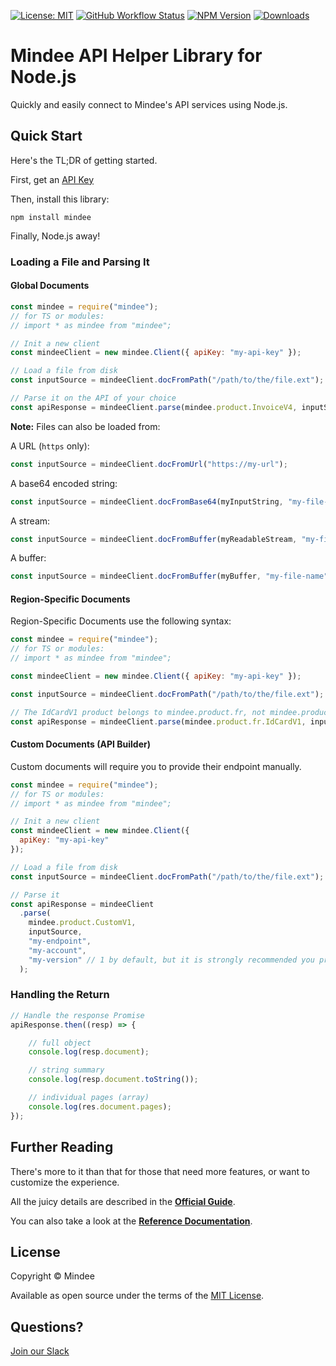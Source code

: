 [![License: MIT](https://img.shields.io/github/license/mindee/mindee-api-nodejs)](https://opensource.org/licenses/MIT)
[![GitHub Workflow Status](https://img.shields.io/github/actions/workflow/status/mindee/mindee-api-nodejs/test.yml)](https://github.com/mindee/mindee-api-nodejs)
[![NPM Version](https://img.shields.io/npm/v/mindee)](https://www.npmjs.com/package/mindee)
[![Downloads](https://img.shields.io/npm/dm/mindee)](https://www.npmjs.com/package/mindee)

# Mindee API Helper Library for Node.js
Quickly and easily connect to Mindee's API services using Node.js.

## Quick Start
Here's the TL;DR of getting started.

First, get an [API Key](https://developers.mindee.com/docs/create-api-key)

Then, install this library:
```shell
npm install mindee
```

Finally, Node.js away!

### Loading a File and Parsing It

#### Global Documents
```js
const mindee = require("mindee");
// for TS or modules:
// import * as mindee from "mindee";

// Init a new client
const mindeeClient = new mindee.Client({ apiKey: "my-api-key" });

// Load a file from disk
const inputSource = mindeeClient.docFromPath("/path/to/the/file.ext");

// Parse it on the API of your choice
const apiResponse = mindeeClient.parse(mindee.product.InvoiceV4, inputSource);
```

**Note:** Files can also be loaded from:

A URL (`https` only): 
```js
const inputSource = mindeeClient.docFromUrl("https://my-url");
```

A base64 encoded string:
```js
const inputSource = mindeeClient.docFromBase64(myInputString, "my-file-name")
```

A stream:
```js
const inputSource = mindeeClient.docFromBuffer(myReadableStream, "my-file-name")
```

A buffer:
```js
const inputSource = mindeeClient.docFromBuffer(myBuffer, "my-file-name")
```

#### Region-Specific Documents

Region-Specific Documents use the following syntax:

```js
const mindee = require("mindee");
// for TS or modules:
// import * as mindee from "mindee";

const mindeeClient = new mindee.Client({ apiKey: "my-api-key" });

const inputSource = mindeeClient.docFromPath("/path/to/the/file.ext");

// The IdCardV1 product belongs to mindee.product.fr, not mindee.product itself
const apiResponse = mindeeClient.parse(mindee.product.fr.IdCardV1, inputSource);
```

#### Custom Documents (API Builder)

Custom documents will require you to provide their endpoint manually.

```js
const mindee = require("mindee");
// for TS or modules:
// import * as mindee from "mindee";

// Init a new client
const mindeeClient = new mindee.Client({
  apiKey: "my-api-key"
});

// Load a file from disk
const inputSource = mindeeClient.docFromPath("/path/to/the/file.ext");

// Parse it
const apiResponse = mindeeClient
  .parse(
    mindee.product.CustomV1,
    inputSource,
    "my-endpoint", 
    "my-account",
    "my-version" // 1 by default, but it is strongly recommended you provide it
  );
```

### Handling the Return
```js
// Handle the response Promise
apiResponse.then((resp) => {

    // full object
    console.log(resp.document);

    // string summary
    console.log(resp.document.toString());

    // individual pages (array)
    console.log(res.document.pages);
});
```

## Further Reading
There's more to it than that for those that need more features, or want to
customize the experience.

All the juicy details are described in the
**[Official Guide](https://developers.mindee.com/docs/nodejs-sdk)**.

You can also take a look at the
**[Reference Documentation](https://mindee.github.io/mindee-api-nodejs/)**.

## License
Copyright © Mindee

Available as open source under the terms of the [MIT License](https://opensource.org/licenses/MIT).

## Questions?
[Join our Slack](https://join.slack.com/t/mindee-community/shared_invite/zt-1jv6nawjq-FDgFcF2T5CmMmRpl9LLptw)
